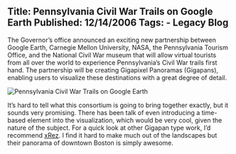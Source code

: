 Title: Pennsylvania Civil War Trails on Google Earth
Published: 12/14/2006
Tags:
    - Legacy Blog
---
The Governor’s office announced an exciting new partnership between Google Earth, Carnegie Mellon University, NASA, the Pennsylvania Tourism Office, and the National Civil War museum that will allow virtual tourists from all over the world to experience Pennsylvania’s Civil War trails first hand. The partnership will be creating Gigapixel Panoramas (Gigapans), enabling users to visualize these destinations with a great degree of detail.

![Pennsylvania Civil War Trails on Google Earth](http://s3.beckshome.com/20061214-Pennsylvania-Civil-War-Trails-On-Google-Earth.gif)

It’s hard to tell what this consortium is going to bring together exactly, but it sounds very promising. There has been talk of even introducing a time-based element into the visualization, which would be very cool, given the nature of the subject. For a quick look at other Gigapan type work, I’d recommend [xRez](http://www.xrez.com/). I find it hard to make much out of the landscapes but their panorama of downtown Boston is simply awesome.